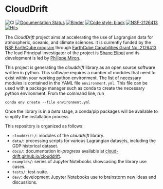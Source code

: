 # CloudDrift
![CI](https://github.com/Cloud-Drift/clouddrift/workflows/CI/badge.svg)
[![Documentation Status](https://github.com/Cloud-Drift/clouddrift/actions/workflows/docs.yml/badge.svg)](https://cloud-drift.github.io/clouddrift)
[![Binder](https://mybinder.org/badge_logo.svg)](https://mybinder.org/v2/gh/Cloud-Drift/clouddrift/main?labpath=examples)
[![Code style: black](https://img.shields.io/badge/code%20style-black-000000.svg)](https://github.com/psf/black)
[![NSF-2126413](https://img.shields.io/badge/NSF-2126413-blue.svg)](https://nsf.gov/awardsearch/showAward?AWD_ID=2126413)
[![Hits](https://hits.seeyoufarm.com/api/count/incr/badge.svg?url=https%3A%2F%2Fgithub.com%2FCloud-Drift%2Fclouddrift&count_bg=%2368C563&title_bg=%23555555&icon=&icon_color=%23E7E7E7&title=hits&edge_flat=false)](https://hits.seeyoufarm.com)

The *CloudDrift* project aims at accelerating the use of Lagrangian data for atmospheric, oceanic, and climate sciences. It is currently funded by the [NSF EarthCube program](https://www.earthcube.org/info) through [EarthCube Capabilities Grant No. 2126413](https://www.nsf.gov/awardsearch/showAward?AWD_ID=2126413). The lead Principal Investigator of the project is [Shane Elipot](https://github.com/selipot) and its development is led by [Philippe Miron](https://github.com/philippemiron).

This project is generating the *clouddrift* library as an open source software written in python. This software requires a number of modules that need to exist within your working python environment. The list of necessary modules is contained in the YAML file `environment.yml`. This file can be used with a package manager such as conda to create the necessary python environment. From the command line, run

`conda env create --file environment.yml`

Once the library is in a *beta* stage, a conda/pip packages will be available to simplify the installation process.

This repository is organized as follows:
- `clouddrift/`: modules of the *clouddrift* library.
- `data/`: processing scripts for various Lagrangian datasets, including the GDP historical dataset.
- `docs/`: documentation *in-progress* available at [cloud-drift.github.io/clouddrift](https://cloud-drift.github.io/clouddrift/).
- `examples/`: series of Jupyter Notebooks showcasing the library use cases.
- `tests/`: test-suite.
- `dev/`: development Jupyter Notebooks use to brainstorm new ideas and discussions.
